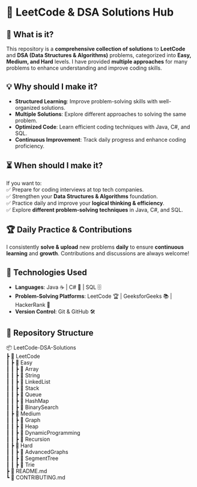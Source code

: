 # 🚀 LeetCode & DSA Solutions Hub  

## 📌 What is it?  
This repository is a **comprehensive collection of solutions** to **LeetCode** and **DSA (Data Structures & Algorithms)** problems, categorized into **Easy, Medium, and Hard** levels. I have provided **multiple approaches** for many problems to enhance understanding and improve coding skills.  
 
## 💡 Why should I make it?  
- **Structured Learning**: Improve problem-solving skills with well-organized solutions.  
- **Multiple Solutions**: Explore different approaches to solving the same problem.  
- **Optimized Code**: Learn efficient coding techniques with Java, C#, and SQL.  
- **Continuous Improvement**: Track daily progress and enhance coding proficiency.  

## ⏳ When should I make it?  
If you want to:  
✅ Prepare for coding interviews at top tech companies.  
✅ Strengthen your **Data Structures & Algorithms** foundation.  
✅ Practice daily and improve your **logical thinking & efficiency**.  
✅ Explore **different problem-solving techniques** in Java, C#, and SQL.  

## 🏆 Daily Practice & Contributions  
I consistently **solve & upload** new problems **daily** to ensure **continuous learning** and **growth**. Contributions and discussions are always welcome!  

## 🔧 Technologies Used  
- **Languages**: Java ☕ | C# 🔹 | SQL 🗄️  
- **Problem-Solving Platforms**: LeetCode 🏆 | GeeksforGeeks 📚 | HackerRank 🎯  
- **Version Control**: Git & GitHub 🛠️  

## 📂 Repository Structure   

📦 LeetCode-DSA-Solutions  
 ┣ 📂 LeetCode  
 ┃ ┣ 📂 Easy  
 ┃ ┃ ┣ 📂 Array  
 ┃ ┃ ┣ 📂 String  
 ┃ ┃ ┣ 📂 LinkedList  
 ┃ ┃ ┣ 📂 Stack  
 ┃ ┃ ┣ 📂 Queue  
 ┃ ┃ ┣ 📂 HashMap  
 ┃ ┃ ┣ 📂 BinarySearch  
 ┃ ┣ 📂 Medium  
 ┃ ┃ ┣ 📂 Graph  
 ┃ ┃ ┣ 📂 Heap  
 ┃ ┃ ┣ 📂 DynamicProgramming  
 ┃ ┃ ┣ 📂 Recursion  
 ┃ ┣ 📂 Hard  
 ┃ ┃ ┣ 📂 AdvancedGraphs  
 ┃ ┃ ┣ 📂 SegmentTree  
 ┃ ┃ ┣ 📂 Trie  
 ┣ 📜 README.md  
 ┗ 📜 CONTRIBUTING.md  
